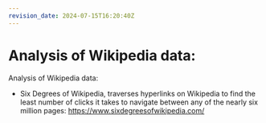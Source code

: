 ```yaml
---
revision_date: 2024-07-15T16:20:40Z
---
```

# Analysis of Wikipedia data:
Analysis of Wikipedia data:
* Six Degrees of Wikipedia, traverses hyperlinks on Wikipedia to find the least number of clicks it takes to navigate between any of the nearly six million pages: https://www.sixdegreesofwikipedia.com/